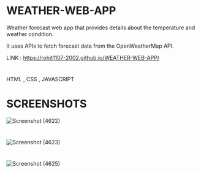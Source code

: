 # WEATHER-WEB-APP

Weather forecast web app that provides details about the temperature and weather condition.

It uses APIs to fetch forecast data from the OpenWeatherMap API. 

LINK : https://rohit1107-2002.github.io/WEATHER-WEB-APP/

# 

HTML , CSS , JAVASCRIPT

#
# SCREENSHOTS
![Screenshot (4622)](https://user-images.githubusercontent.com/80086654/147940920-4bb91220-f38f-41c7-8bcd-62d66b4f46da.png)
#
![Screenshot (4623)](https://user-images.githubusercontent.com/80086654/147940915-3e6d2553-c357-4998-8ddc-ca9176d58717.png)
#
![Screenshot (4625)](https://user-images.githubusercontent.com/80086654/147940910-800b94ed-861b-43bd-a43b-835e507d627e.png)
#
